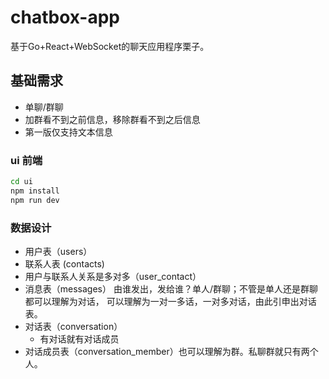 # chatbox-app

基于Go+React+WebSocket的聊天应用程序栗子。


## 基础需求

- 单聊/群聊
- 加群看不到之前信息，移除群看不到之后信息
- 第一版仅支持文本信息


### ui 前端

```bash
cd ui
npm install 
npm run dev
```


### 数据设计

- 用户表（users）
- 联系人表 (contacts)
- 用户与联系人关系是多对多（user_contact）
- 消息表（messages）
  由谁发出，发给谁？单人/群聊；不管是单人还是群聊都可以理解为对话，
  可以理解为一对一多话，一对多对话，由此引申出对话表。
- 对话表（conversation）
  - 有对话就有对话成员
- 对话成员表（conversation_member）也可以理解为群。私聊群就只有两个人。


